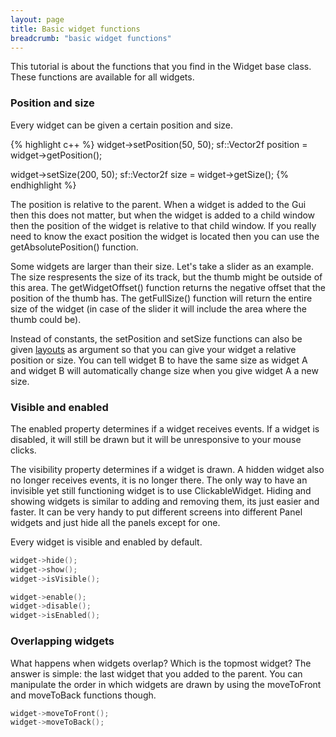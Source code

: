 ```yaml
---
layout: page
title: Basic widget functions
breadcrumb: "basic widget functions"
---
```

This tutorial is about the functions that you find in the Widget base class. These functions are available for all widgets.

<h3 id="position-and-size">Position and size</h3>
<p class="SmallBottomMargin">Every widget can be given a certain position and size.</p>
{% highlight c++ %}
widget->setPosition(50, 50);
sf::Vector2f position = widget->getPosition();

widget->setSize(200, 50);
sf::Vector2f size = widget->getSize();
{% endhighlight %}

<p>The position is relative to the parent. When a widget is added to the Gui then this does not matter, but when the widget is added to a child window then the position of the widget is relative to that child window. If you really need to know the exact position the widget is located then you can use the getAbsolutePosition() function.</p>

<p>Some widgets are larger than their size. Let's take a slider as an example. The size respresents the size of its track, but the thumb might be outside of this area. The getWidgetOffset() function returns the negative offset that the position of the thumb has. The getFullSize() function will return the entire size of the widget (in case of the slider it will include the area where the thumb could be).</p>

<p>Instead of constants, the setPosition and setSize functions can also be given <a href="../layouts/">layouts</a> as argument so that you can give your widget a relative position or size. You can tell widget B to have the same size as widget A and widget B will automatically change size when you give widget A a new size.</p>

### Visible and enabled
The enabled property determines if a widget receives events. If a widget is disabled, it will still be drawn but it will be unresponsive to your mouse clicks.

The visibility property determines if a widget is drawn. A hidden widget also no longer receives events, it is no longer there. The only way to have an invisible yet still functioning widget is to use ClickableWidget. Hiding and showing widgets is similar to adding and removing them, its just easier and faster. It can be very handy to put different screens into different Panel widgets and just hide all the panels except for one.

Every widget is visible and enabled by default.

``` c++
widget->hide();
widget->show();
widget->isVisible();

widget->enable();
widget->disable();
widget->isEnabled();
```

### Overlapping widgets
What happens when widgets overlap? Which is the topmost widget? The answer is simple: the last widget that you added to the parent. You can manipulate the order in which widgets are drawn by using the moveToFront and moveToBack functions though.

``` c++
widget->moveToFront();
widget->moveToBack();
```
